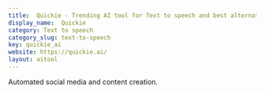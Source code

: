 ```yaml
---
title:  Quickie - Trending AI tool for Text to speech and best alternatives
display_name:  Quickie
category: Text to speech
category_slug: text-to-speech
key: quickie_ai
website: https://quickie.ai/
layout: aitool
---
```


Automated social media and content creation.
